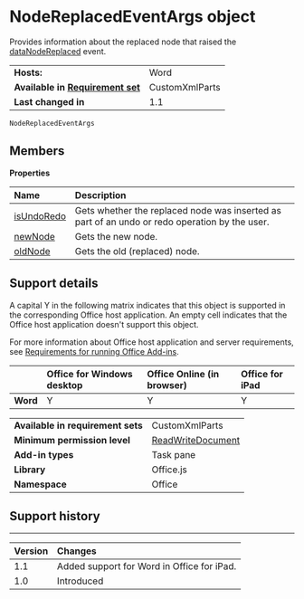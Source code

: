 
# NodeReplacedEventArgs object
Provides information about the replaced node that raised the [dataNodeReplaced](/reference/shared/customxmlpart.datanodereplaced.event.md) event.

|||
|:-----|:-----|
|**Hosts:**|Word|
|**Available in [Requirement set](../../docs/overview/specify-office-hosts-and-api-requirements.md)**|CustomXmlParts|
|**Last changed in**|1.1|

```
NodeReplacedEventArgs
```


## Members


**Properties**


|**Name**|**Description**|
|:-----|:-----|
|[isUndoRedo](/reference/shared/customxmlpart.isundoredo.md)|Gets whether the replaced node was inserted as part of an undo or redo operation by the user.|
|[newNode](/reference/shared/customxmlpart.newnode.md)|Gets the new node.|
|[oldNode](/reference/shared/customxmlpart.oldnode.md)|Gets the old (replaced) node.|

## Support details


A capital Y in the following matrix indicates that this object is supported in the corresponding Office host application. An empty cell indicates that the Office host application doesn't support this object.

For more information about Office host application and server requirements, see [Requirements for running Office Add-ins](../../docs/overview/requirements-for-running-office-add-ins.md).


||**Office for Windows desktop**|**Office Online (in browser)**|**Office for iPad**|
|:-----|:-----|:-----|:-----|
|**Word**|Y|Y|Y|

|||
|:-----|:-----|
|**Available in requirement sets**|CustomXmlParts|
|**Minimum permission level**|[ReadWriteDocument](../../docs/develop/requesting-permissions-for-api-use-in-content-and-task-pane-add-ins.md)|
|**Add-in types**|Task pane|
|**Library**|Office.js|
|**Namespace**|Office|

## Support history



****


|**Version**|**Changes**|
|:-----|:-----|
|1.1|Added support for Word in Office for iPad.|
|1.0|Introduced|
